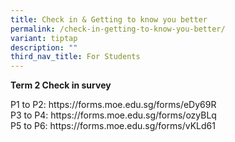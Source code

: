 ```yaml
---
title: Check in & Getting to know you better
permalink: /check-in-getting-to-know-you-better/
variant: tiptap
description: ""
third_nav_title: For Students
---
```

<p><strong>Term 2 Check in survey</strong>
</p>
<p>P1 to P2: <a rel="noopener noreferrer nofollow" target="_blank">https://forms.moe.edu.sg/forms/eDy69R</a>
<br>P3 to P4: <a rel="noopener noreferrer nofollow" target="_blank">https://forms.moe.edu.sg/forms/ozyBLq</a>
<br>P5 to P6: <a rel="noopener noreferrer nofollow" target="_blank">https://forms.moe.edu.sg/forms/vKLd61</a>
</p>
